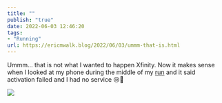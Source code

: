 ```yaml
---
title: ""
publish: "true"
date: 2022-06-03 12:46:20
tags:
- "Running"
url: https://ericmwalk.blog/2022/06/03/ummm-that-is.html
---
```

Ummm… that is not what I wanted to happen Xfinity. Now it makes sense when I looked at my phone during the middle of my [run](https://ericmwalk.blog/2022/06/03/just-beautiful-outside.html) and it said activation failed and I had no service 😒🤬


![](https://ericmwalk.blog/uploads/2022/737799d1f5.jpg)